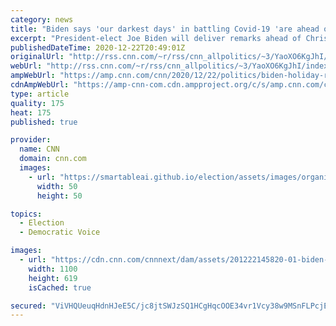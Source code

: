 ```yaml
---
category: news
title: "Biden says 'our darkest days' in battling Covid-19 'are ahead of us'"
excerpt: "President-elect Joe Biden will deliver remarks ahead of Christmas in Wilmington, Delaware, on Tuesday afternoon.\n    \n"
publishedDateTime: 2020-12-22T20:49:01Z
originalUrl: "http://rss.cnn.com/~r/rss/cnn_allpolitics/~3/YaoXO6KgJhI/index.html"
webUrl: "http://rss.cnn.com/~r/rss/cnn_allpolitics/~3/YaoXO6KgJhI/index.html"
ampWebUrl: "https://amp.cnn.com/cnn/2020/12/22/politics/biden-holiday-remarks/index.html"
cdnAmpWebUrl: "https://amp-cnn-com.cdn.ampproject.org/c/s/amp.cnn.com/cnn/2020/12/22/politics/biden-holiday-remarks/index.html"
type: article
quality: 175
heat: 175
published: true

provider:
  name: CNN
  domain: cnn.com
  images:
    - url: "https://smartableai.github.io/election/assets/images/organizations/cnn.com-50x50.jpg"
      width: 50
      height: 50

topics:
  - Election
  - Democratic Voice

images:
  - url: "https://cdn.cnn.com/cnnnext/dam/assets/201222145820-01-biden-holiday-remarks-1222-super-tease.jpg"
    width: 1100
    height: 619
    isCached: true

secured: "ViVHQUeuqHdnHJeE5C/jc8jtSWJzSQ1HCgHqcOOE34vr1Vcy38w9MSnFLPcjEyOpkdJMzCKleETkmx1gUX5AymL0Vp5oG2gQqhmUSIj9ghezpp8ZOAqfzbpUX7w/wQtqqeZYSVQvEjYze6yMn4ayLPjcrspoHwOgZNkdJC0WAE8i6FEW+RxX1kJI3o5+5J4IKs+s9JIgYadmQd29zzv8oHd+U0htsGo7QPs6Jx+Fz2GEAhy3q+EyXTneTYBn8tKOaSx/gf2nWTnEBuqToCIV/Af8kqMRCUIz8vOTfwWGrcTZIDGq78UBuS8/u+1v8yCcQ9NP8O5Fr0udpghOuzbm0O2/Vdb7JQnHmFb5ufyRO8U=;hw6H/THUXNdG9n/oOMKKBg=="
---
```


